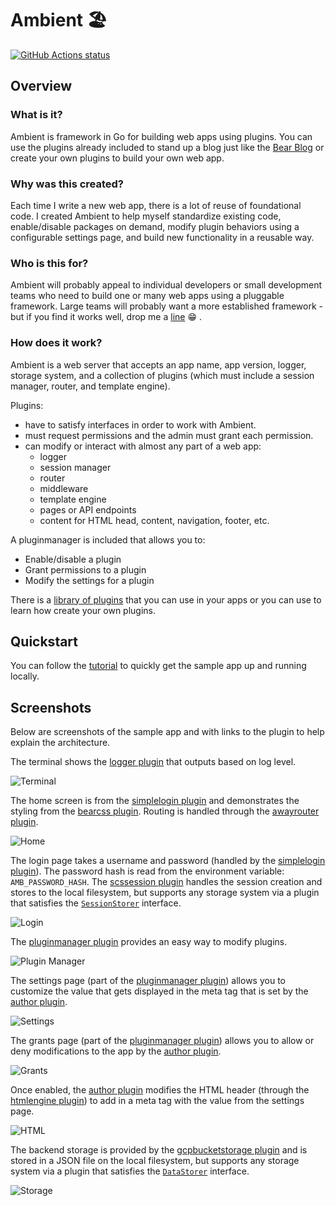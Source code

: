 # Ambient 🏖️

[![GitHub Actions status](https://github.com/josephspurrier/ambient/actions/workflows/unit-tests.yml/badge.svg)](https://github.com/josephspurrier/ambient/actions)

## Overview

### What is it?

Ambient is framework in Go for building web apps using plugins. You can use the plugins already included to stand up a blog just like the [Bear Blog](https://bearblog.dev/) or create your own plugins to build your own web app.

### Why was this created?

Each time I write a new web app, there is a lot of reuse of foundational code. I created Ambient to help myself standardize existing code, enable/disable packages on demand, modify plugin behaviors using a configurable settings page, and build new functionality in a reusable way.

### Who is this for?

Ambient will probably appeal to individual developers or small development teams who need to build one or many web apps using a pluggable framework. Large teams will probably want a more established framework - but if you find it works well, drop me a [line](/../../issues/new) 😁 .

### How does it work?

Ambient is a web server that accepts an app name, app version, logger, storage system, and a collection of plugins (which must include a session manager, router, and template engine).

Plugins:
- have to satisfy interfaces in order to work with Ambient.
- must request permissions and the admin must grant each permission.
- can modify or interact with almost any part of a web app:
  - logger
  - session manager
  - router
  - middleware
  - template engine
  - pages or API endpoints
  - content for HTML head, content, navigation, footer, etc.

A pluginmanager is included that allows you to:
  - Enable/disable a plugin
  - Grant permissions to a plugin
  - Modify the settings for a plugin

There is a [library of plugins](plugins) that you can use in your apps or you can use to learn how create your own plugins.

## Quickstart

You can follow the [tutorial](cmd/myapp/README.md) to quickly get the sample app up and running locally.

## Screenshots

Below are screenshots of the sample app and with links to the plugin to help explain the architecture.

The terminal shows the [logger plugin](plugin/logruslogger/logruslogger.go) that outputs based on log level.

![Terminal](doc/screenshot/terminal.png)

The home screen is from the [simplelogin plugin](plugin/simplelogin/simplelogin.go) and demonstrates the styling from the [bearcss plugin](plugin/bearcss/bearcss.go). Routing is handled through the [awayrouter plugin](plugin/awayrouter).

![Home](doc/screenshot/home.png)

The login page takes a username and password (handled by the [simplelogin plugin](plugin/simplelogin/simplelogin.go)). The password hash is read from the environment variable: `AMB_PASSWORD_HASH`. The [scssession plugin](plugin/scssession/scssession.go) handles the session creation and stores to the local filesystem, but supports any storage system via a plugin that satisfies the [`SessionStorer`](ambient_sessionstorer.go) interface.

![Login](doc/screenshot/login.png)

The [pluginmanager plugin](plugin/pluginmanager/pluginmanager.go) provides an easy way to modify plugins.

![Plugin Manager](doc/screenshot/pluginmanager.png)

The settings page (part of the [pluginmanager plugin](plugin/pluginmanager/pluginmanager.go)) allows you to customize the value that gets displayed in the meta tag that is set by the [author plugin](plugin/author/author.go).

![Settings](doc/screenshot/settings.png)

The grants page (part of the [pluginmanager plugin](plugin/pluginmanager/pluginmanager.go)) allows you to allow or deny modifications to the app by the [author plugin](plugin/author/author.go).

![Grants](doc/screenshot/grants.png)

Once enabled, the [author plugin](plugin/author/author.go) modifies the HTML header (through the [htmlengine plugin](plugin/htmlengine/htmlengine.go)) to add in a meta tag with the value from the settings page.

![HTML](doc/screenshot/htmlauthor.png)

The backend storage is provided by the [gcpbucketstorage plugin](plugin/gcpbucketstorage/gcpbucketstorage.go) and is stored in a JSON file on the local filesystem, but supports any storage system via a plugin that satisfies the [`DataStorer`](ambient_datastorer.go) interface.

![Storage](doc/screenshot/storage.png)